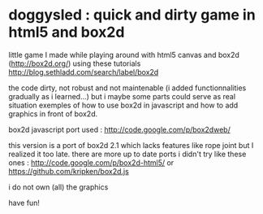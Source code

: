 doggysled : quick and dirty game in html5 and box2d
=========

little game I made while playing around with html5 canvas and box2d (http://box2d.org/) using these tutorials http://blog.sethladd.com/search/label/box2d

the code dirty, not robust and not maintenable (i added functionnalities gradually as i learned...) but i maybe some parts could serve as real situation exemples of how to use box2d in javascript and how to add graphics in front of box2d.

box2d javascript port used : http://code.google.com/p/box2dweb/ 

this version is a port of box2d 2.1 which lacks features like rope joint but I realized it too late.
there are more up to date ports i didn't try like these ones : http://code.google.com/p/box2d-html5/ or https://github.com/kripken/box2d.js

i do not own (all) the graphics

have fun!
